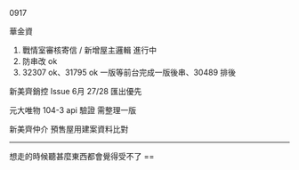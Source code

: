 0917

華金資

1. 戰情室審核寄信 / 新增屋主邏輯 進行中
2. 防串改 ok
3. 32307 ok、31795 ok 一版等前台完成一版後串、30489 排後

新美齊銷控 Issue 6月 27/28 匯出優先

元大唯物 104-3 api 驗證 需整理一版

新美齊仲介 預售屋用建案資料比對












---

想走的時候聽甚麼東西都會覺得受不了 ==
